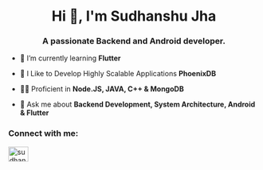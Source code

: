 <h1 align="center">Hi 👋, I'm Sudhanshu Jha</h1>
<h3 align="center">A passionate Backend and Android developer.</h3>

- 🌱 I’m currently learning **Flutter**

- 🔭 I Like to Develop Highly Scalable Applications **PhoenixDB**

- 👨‍💻 Proficient in **Node.JS, JAVA, C++ & MongoDB**

- 💬 Ask me about **Backend Development, System Architecture, Android & Flutter**

<h3 align="left">Connect with me:</h3>
<p align="left">
<a href="https://linkedin.com/in/sudhanshu11" target="blank"><img align="center" src="https://raw.githubusercontent.com/rahuldkjain/github-profile-readme-generator/master/src/images/icons/Social/linked-in-alt.svg" alt="sudhanshu11" height="30" width="40" /></a>
</p>
